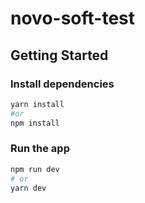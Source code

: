 # novo-soft-test

## Getting Started

### Install dependencies

```bash
yarn install
#or
npm install
```

### Run the app

```bash
npm run dev
# or
yarn dev
```

